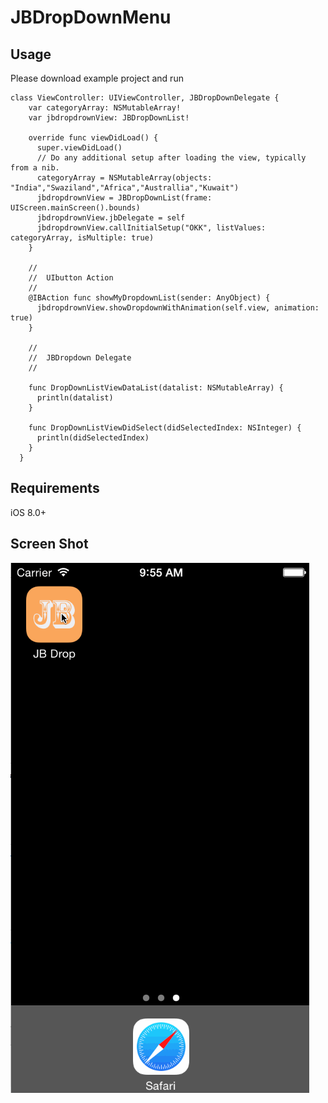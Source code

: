 # JBDropDownMenu

## Usage
Please download example project and run 


    class ViewController: UIViewController, JBDropDownDelegate {
        var categoryArray: NSMutableArray!
        var jbdropdrownView: JBDropDownList!

        override func viewDidLoad() {
          super.viewDidLoad()
          // Do any additional setup after loading the view, typically from a nib.
          categoryArray = NSMutableArray(objects: "India","Swaziland","Africa","Australlia","Kuwait")
          jbdropdrownView = JBDropDownList(frame: UIScreen.mainScreen().bounds)
          jbdropdrownView.jbDelegate = self
          jbdropdrownView.callInitialSetup("OKK", listValues: categoryArray, isMultiple: true)
        }

        //
        //  UIbutton Action
        //
        @IBAction func showMyDropdownList(sender: AnyObject) {
          jbdropdrownView.showDropdownWithAnimation(self.view, animation: true)
        }
    
        //
        //  JBDropdown Delegate
        //
    
        func DropDownListViewDataList(datalist: NSMutableArray) {
          println(datalist)
        }
    
        func DropDownListViewDidSelect(didSelectedIndex: NSInteger) {
          println(didSelectedIndex)
        }
      }

## Requirements

iOS 8.0+

## Screen Shot

![alt tag](https://github.com/jithinpala/JBDropDownMenu/blob/master/JBDropDownMenu/JBDropDown.gif)
